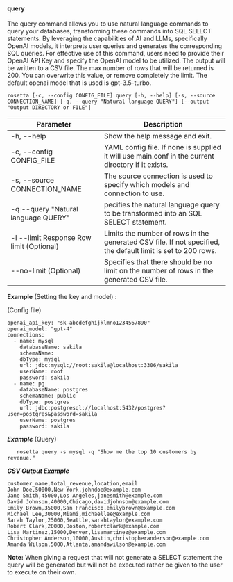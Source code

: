 #### query
The query command allows you to use natural language commands to query your databases, transforming these commands into SQL SELECT statements. By leveraging the capabilities of AI and LLMs, specifically OpenAI models, it interprets user queries and generates the corresponding SQL queries. For effective use of this command, users need to provide their OpenAI API Key and specify the OpenAI model to be utilized. The output will be written to a CSV file. The max number of rows that will be returned is 200. You can overwrite this value, or remove completely the limit.  The default openai model that is used is gpt-3.5-turbo.

    rosetta [-c, --config CONFIG_FILE] query [-h, --help] [-s, --source CONNECTION_NAME] [-q, --query "Natural language QUERY"] [--output "Output DIRECTORY or FILE"]

Parameter | Description
--- | ---
-h, --help | Show the help message and exit.
-c, --config CONFIG_FILE | YAML config file.  If none is supplied it will use main.conf in the current directory if it exists.
-s, --source CONNECTION_NAME | The source connection is used to specify which models and connection to use.
-q --query "Natural language QUERY"  | pecifies the natural language query to be transformed into an SQL SELECT statement.
-l --limit Response Row limit (Optional) | Limits the number of rows in the generated CSV file. If not specified, the default limit is set to 200 rows.
--no-limit (Optional) | Specifies that there should be no limit on the number of rows in the generated CSV file.


**Example** (Setting the key and model) :

(Config file)
```
openai_api_key: "sk-abcdefghijklmno1234567890"
openai_model: "gpt-4"
connections:
  - name: mysql
    databaseName: sakila
    schemaName:
    dbType: mysql
    url: jdbc:mysql://root:sakila@localhost:3306/sakila
    userName: root
    password: sakila
  - name: pg
    databaseName: postgres
    schemaName: public
    dbType: postgres
    url: jdbc:postgresql://localhost:5432/postgres?user=postgres&password=sakila
    userName: postgres
    password: sakila
```

***Example*** (Query)
```
   rosetta query -s mysql -q "Show me the top 10 customers by revenue."
```
***CSV Output Example***
```CSV
customer_name,total_revenue,location,email
John Doe,50000,New York,johndoe@example.com
Jane Smith,45000,Los Angeles,janesmith@example.com
David Johnson,40000,Chicago,davidjohnson@example.com
Emily Brown,35000,San Francisco,emilybrown@example.com
Michael Lee,30000,Miami,michaellee@example.com
Sarah Taylor,25000,Seattle,sarahtaylor@example.com
Robert Clark,20000,Boston,robertclark@example.com
Lisa Martinez,15000,Denver,lisamartinez@example.com
Christopher Anderson,10000,Austin,christopheranderson@example.com
Amanda Wilson,5000,Atlanta,amandawilson@example.com

```
**Note:**  When giving a request that will not generate a SELECT statement the query will be generated but will not be executed rather be given to the user to execute on their own.

